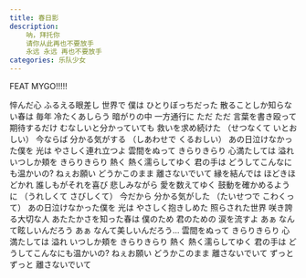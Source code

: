 ```yaml
---
title: 春日影
description: 
    呐，拜托你
    请你从此再也不要放手
    永远 永远 再也不要放手
categories: 乐队少女
---
```

FEAT MYGO!!!!!

悴んだ心 ふるえる眼差し
世界で 僕は ひとりぼっちだった
散ることしか知らない春は
毎年 冷たくあしらう
暗がりの中 一方通行に
ただ ただ 言葉を書き殴って
期待するだけ むなしいと分かっていても
救いを求め続けた
（せつなくて いとおしい）
今ならば 分かる気がする
（しあわせで くるおしい）
あの日泣けなかった僕を
光は やさしく連れ立つよ
雲間をぬって きらりきらり
心満たしては 溢れ
いつしか頬を きらりきらり
熱く 熱く濡らしてゆく
君の手は どうしてこんなにも温かいの?
ねぇお願い
どうかこのまま 離さないでいて
縁を結んでは ほどきほどかれ
誰しもがそれを喜び 悲しみながら
愛を数えてゆく
鼓動を確かめるように
（うれしくて さびしくて）
今だから 分かる気がした
（たいせつで こわくって）
あの日泣けなかった僕を
光は やさしく抱きしめた
照らされた世界 咲き誇る大切な人
あたたかさを知った春は
僕のため 君のための 涙を流すよ
あぁ なんて眩しいんだろう
あぁ なんて美しいんだろう...
雲間をぬって きらりきらり
心満たしては 溢れ
いつしか頬を きらりきらり
熱く 熱く濡らしてゆく
君の手は どうしてこんなにも温かいの?
ねぇお願い
どうかこのまま 離さないでいて
ずっと ずっと 離さないでいて

